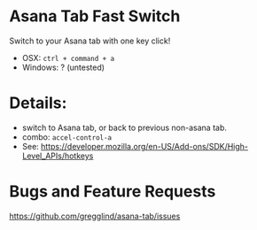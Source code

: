 Asana Tab Fast Switch
=======================

Switch to your Asana tab with one key click!

- OSX:  `ctrl + command + a` 
- Windows: ?  (untested)

Details:
============

- switch to Asana tab, or back to previous non-asana tab.
- combo: `accel-control-a`
- See:  https://developer.mozilla.org/en-US/Add-ons/SDK/High-Level_APIs/hotkeys

Bugs and Feature Requests
============================

https://github.com/gregglind/asana-tab/issues